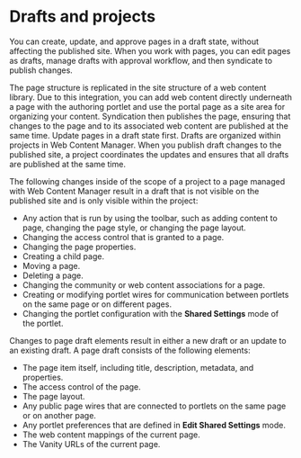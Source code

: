 # Drafts and projects

You can create, update, and approve pages in a draft state, without affecting the published site. When you work with pages, you can edit pages as drafts, manage drafts with approval workflow, and then syndicate to publish changes.

The page structure is replicated in the site structure of a web content library. Due to this integration, you can add web content directly underneath a page with the authoring portlet and use the portal page as a site area for organizing your content. Syndication then publishes the page, ensuring that changes to the page and to its associated web content are published at the same time. Update pages in a draft state first. Drafts are organized within projects in Web Content Manager. When you publish draft changes to the published site, a project coordinates the updates and ensures that all drafts are published at the same time.

The following changes inside of the scope of a project to a page managed with Web Content Manager result in a draft that is not visible on the published site and is only visible within the project:

-   Any action that is run by using the toolbar, such as adding content to page, changing the page style, or changing the page layout.
-   Changing the access control that is granted to a page.
-   Changing the page properties.
-   Creating a child page.
-   Moving a page.
-   Deleting a page.
-   Changing the community or web content associations for a page.
-   Creating or modifying portlet wires for communication between portlets on the same page or on different pages.
-   Changing the portlet configuration with the **Shared Settings** mode of the portlet.

Changes to page draft elements result in either a new draft or an update to an existing draft. A page draft consists of the following elements:

-   The page item itself, including title, description, metadata, and properties.
-   The access control of the page.
-   The page layout.
-   Any public page wires that are connected to portlets on the same page or on another page.
-   Any portlet preferences that are defined in **Edit Shared Settings** mode.
-   The web content mappings of the current page.
-   The Vanity URLs of the current page.


